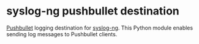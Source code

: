 # syslog-ng pushbullet destination

[Pushbullet](https://www.pushbullet.com) logging destination for [syslog-ng](https://www.syslog-ng.com).
This Python module enables sending log messages to Pushbullet clients.

